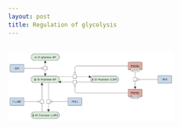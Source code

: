 ```yaml
---
layout: post
title: Regulation of glycolysis
---
```

<br />
<a href="/glycolysis/"><img id="logo" src="/images/figure01v03.png" style="width:67%;"/></a>
